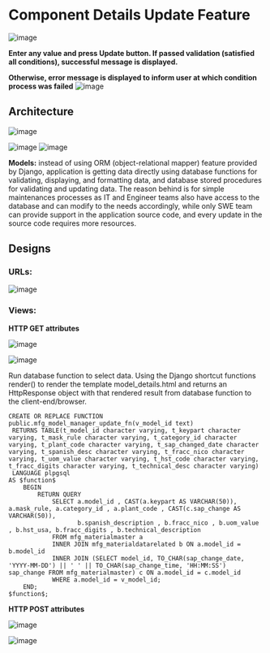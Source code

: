 # Component Details Update Feature

![image](https://user-images.githubusercontent.com/35042430/160862125-0f30e87e-2fa7-4e98-af8a-1981b0a8110d.png)

__Enter any value and press Update button. If passed validation (satisfied all conditions), successful message is displayed.__

__Otherwise, error message is displayed to inform user at which condition process was failed__
![image](https://user-images.githubusercontent.com/35042430/160862209-8f1a755f-cad2-44cd-9153-417ea20aa870.png)

## Architecture

![image](https://user-images.githubusercontent.com/35042430/160871143-9cadc838-c4bb-465d-be0b-75ec65829ca0.png)

![image](https://user-images.githubusercontent.com/35042430/160862892-63d3b007-c7cf-4f59-8731-190921078794.png)
![image](https://user-images.githubusercontent.com/35042430/160862910-57f976ec-c491-41bb-a0ba-41e1cf857fce.png)

__Models:__ instead of using ORM (object-relational mapper) feature provided by Django, application is getting data directly using database functions for validating, displaying, and formatting data, and database stored procedures for validating and updating data. The reason behind is for simple maintenances processes as IT and Engineer teams also have access to the database and can modify to the needs accordingly, while only SWE team can provide support in the application source code, and every update in the source code requires more resources.

## Designs

### URLs:

![image](https://user-images.githubusercontent.com/35042430/160872973-5dd5764a-2db3-4451-a72d-b27ea33102e6.png)

### Views:

__HTTP GET attributes__

![image](https://user-images.githubusercontent.com/35042430/160866633-19fea563-cec0-4f63-8b20-a3b0cd64f5a2.png)

![image](https://user-images.githubusercontent.com/35042430/160867823-a71ee59a-17e3-42e6-9d79-4657543a6f88.png)

Run database function to select data. Using the Django shortcut functions render() to render the template model_details.html and returns an HttpResponse object with that rendered result from database function to the client-end/browser.

```{SQL}
CREATE OR REPLACE FUNCTION public.mfg_model_manager_update_fn(v_model_id text)
 RETURNS TABLE(t_model_id character varying, t_keypart character varying, t_mask_rule character varying, t_category_id character varying, t_plant_code character varying, t_sap_changed_date character varying, t_spanish_desc character varying, t_fracc_nico character varying, t_uom_value character varying, t_hst_code character varying, t_fracc_digits character varying, t_technical_desc character varying)
 LANGUAGE plpgsql
AS $function$
	BEGIN
		RETURN QUERY
			SELECT a.model_id , CAST(a.keypart AS VARCHAR(50)), a.mask_rule, a.category_id , a.plant_code , CAST(c.sap_change AS VARCHAR(50)), 
				   b.spanish_description , b.fracc_nico , b.uom_value , b.hst_usa, b.fracc_digits , b.technical_description 
			FROM mfg_materialmaster a 
			INNER JOIN mfg_materialdatarelated b ON a.model_id = b.model_id
			INNER JOIN (SELECT model_id, TO_CHAR(sap_change_date, 'YYYY-MM-DD') || ' ' || TO_CHAR(sap_change_time, 'HH:MM:SS') sap_change FROM mfg_materialmaster) c ON a.model_id = c.model_id
			WHERE a.model_id = v_model_id;
	END;
$function$;
```

__HTTP POST attributes__

![image](https://user-images.githubusercontent.com/35042430/160872652-8aab1011-1632-4b8c-b3c3-94188b7ba58e.png)

![image](https://user-images.githubusercontent.com/35042430/160873640-b6a00f5e-62a9-4ed9-90cf-011789cf36d9.png)


